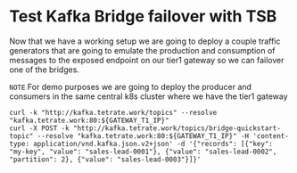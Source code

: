 # Test Kafka Bridge failover with TSB

Now that we have a working setup we are going to deploy a couple traffic generators that are going to emulate the production and consumption of messages to the exposed endpoint on our tier1 gateway so we can failover one of the bridges.

`NOTE` For demo purposes we are going to deploy the producer and consumers in the same central k8s cluster where we have the tier1 gateway

```shell
curl -k "http://kafka.tetrate.work/topics" --resolve "kafka.tetrate.work:80:${GATEWAY_T1_IP}"
curl -X POST -k "http://kafka.tetrate.work/topics/bridge-quickstart-topic" --resolve "kafka.tetrate.work:80:${GATEWAY_T1_IP}" -H 'content-type: application/vnd.kafka.json.v2+json' -d '{"records": [{"key": "my-key", "value": "sales-lead-0001"}, {"value": "sales-lead-0002", "partition": 2}, {"value": "sales-lead-0003"}]}'
```
